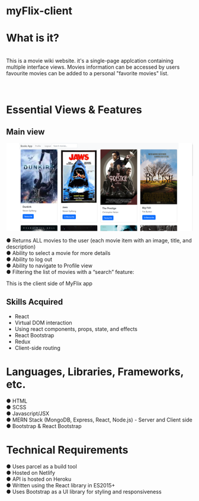 # myFlix-client

<h1>What is it?</h1> 
<br>
This is a movie wiki website.
it's a single-page applcation containing multiple interface views.
Movies information can be accessed by users favourite movies can be added to a personal "favorite movies" list.
<br>
<br>
<br>
<h1>Essential Views & Features</h1>
<h2>Main view</h2>
<img src ="https://github.com/Tinkjimmy/myFlix-client/blob/main/src/img/Immagine.png?raw=true"></img>


● Returns ALL movies to the user (each movie item with an image, title, and description)<br>
● Ability to select a movie for more details<br>
● Ability to log out<br>
● Ability to navigate to Profile view<br>
● Filtering the list of movies with a “search” feature: <br>



This is the client side of MyFlix app

## Skills Acquired

- React
- Virtual DOM interaction 
- Using react components, props, state, and effects
- React Bootstrap
- Redux
- Client-side routing

<h1>Languages, Libraries, Frameworks, etc.</h1>
● HTML <br>
● SCSS <br>
● Javascript/JSX <br>
● MERN Stack (MongoDB, Express, React, Node.js) - Server and Client side <br>
● Bootstrap & React Bootstrap <br>
  
<h1>Technical Requirements</h1>
● Uses parcel as a build tool<br>
● Hosted on Netlify<br>
● API is hosted on Heroku<br>  
● Written using the React library in ES2015+ <br>
● Uses Bootstrap as a UI library for styling and responsiveness<br>

